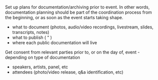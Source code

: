 Set up plans for documentation/archiving prior to event. 
In other words, documentation planning should be part of the coordination process from the beginning, or as soon as the event starts taking shape.

- what to document (photos, audio/video recordings, livestream, slides, transcripts, notes)
- what to publish ( “ )
- where each public documentation will live

Get consent from relevant parties prior to, or on the day of, event - depending on type of documentation

- speakers, artists, panel, etc
- attendees (photo/video release, q&a identification, etc)